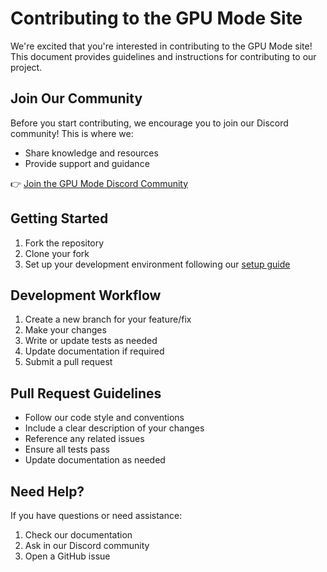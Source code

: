 # Contributing to the GPU Mode Site

We're excited that you're interested in contributing to the GPU Mode site! This document provides guidelines and instructions for contributing to our project.

## Join Our Community

Before you start contributing, we encourage you to join our Discord community! This is where we:
- Share knowledge and resources
- Provide support and guidance

👉 [Join the GPU Mode Discord Community](https://discord.gg/gpumode)

## Getting Started

1. Fork the repository
2. Clone your fork
3. Set up your development environment following our [setup guide](./site/docs/development-setup.md)

## Development Workflow

1. Create a new branch for your feature/fix
2. Make your changes
3. Write or update tests as needed
4. Update documentation if required
5. Submit a pull request

## Pull Request Guidelines

- Follow our code style and conventions
- Include a clear description of your changes
- Reference any related issues
- Ensure all tests pass
- Update documentation as needed

## Need Help?

If you have questions or need assistance:
1. Check our documentation
2. Ask in our Discord community
3. Open a GitHub issue
